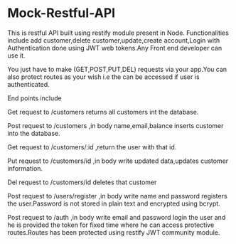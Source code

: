 # Mock-Restful-API
This is restful API built using restify module present in Node. Functionalities include add customer,delete customer,update,create account,Login with Authentication done using JWT web tokens.Any Front end developer can use it.

You just have to make (GET,POST,PUT,DEL) requests via your app.You can also protect routes as your wish i.e the can be accessed if user is authenticated.

End points include

Get request to  /customers returns all customers int the database.

Post request to /customers ,in body name,email,balance  inserts customer into the database.

Get request to /customers/:id ,return the user with that id.

Put request to /customers/id ,in body write updated data,updates customer information.

Del request to /customers/id deletes that customer

Post request to /users/register ,in body write name and password registers the user.Password is not stored in plain text and encrypted using bcrypt.

Post request to /auth ,in body write email and password login the user and he is provided the token for fixed time where he can access protective routes.Routes has been protected using restify JWT community module.

